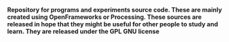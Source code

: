 **Repository for programs and experiments source code. These are mainly created using OpenFrameworks or Processing.
These sources are released in hope that they might be useful for other people to study and learn. They are released under the GPL GNU license**